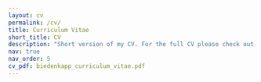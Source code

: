 ```yaml
---
layout: cv
permalink: /cv/
title: Curriculum Vitae
short_title: CV
description: "Short version of my CV. For the full CV please check out the PDF linked on the right.<BR><b>Note: This part of my webpage is only infrequently updated. Last updated: 11.11.2022</b>"
nav: true
nav_order: 5
cv_pdf: biedenkapp_curriculum_vitae.pdf
---
```

